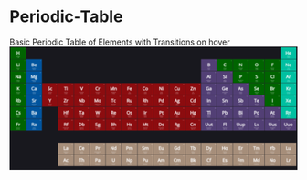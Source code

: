 # Periodic-Table
Basic Periodic Table of Elements with Transitions on hover
<img src="https://raw.githubusercontent.com/xmxvii/Periodic-Table/main/cover.png">
